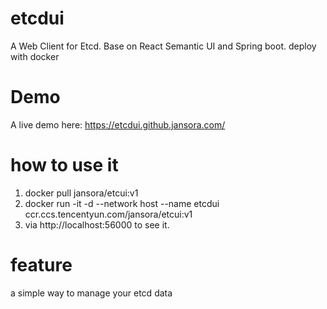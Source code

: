 # etcdui
A Web Client for Etcd.  Base on React Semantic UI and Spring boot. deploy with docker

# Demo
A live demo here: https://etcdui.github.jansora.com/

# how to use it
1. docker pull jansora/etcui:v1
2. docker run -it -d --network host --name etcdui ccr.ccs.tencentyun.com/jansora/etcui:v1
3. via http://localhost:56000 to see it.

# feature
a simple way to manage your etcd data